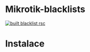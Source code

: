 # Mikrotik-blacklists

[![built blacklist rsc](https://github.com/ludekj/Mikrotik-blacklists/actions/workflows/blacklist.yml/badge.svg)](https://github.com/ludekj/Mikrotik-blacklists/actions/workflows/blacklist.yml)

# Instalace
